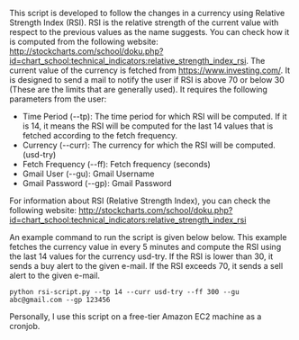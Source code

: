 This script is developed to follow the changes in a currency using Relative Strength Index (RSI). RSI is the relative strength of the current value with respect to the previous values as the name suggests. You can check how it is computed from the following website: http://stockcharts.com/school/doku.php?id=chart_school:technical_indicators:relative_strength_index_rsi. The current value of the currency is fetched from https://www.investing.com/. It is designed to send a mail to notify the user if RSI is above 70 or below 30 (These are the limits that are generally used). It requires the following parameters from the user:
* Time Period (--tp): The time period for which RSI will be computed. If it is 14, it means the RSI will be computed for the last 14 values that is fetched according to the fetch frequency.
* Currency (--curr): The currency for which the RSI will be computed. (usd-try)
* Fetch Frequency (--ff): Fetch frequency (seconds)
* Gmail User (--gu): Gmail Username
* Gmail Password (--gp): Gmail Password

For information about RSI (Relative Strength Index), you can check the following website: http://stockcharts.com/school/doku.php?id=chart_school:technical_indicators:relative_strength_index_rsi

An example command to run the script is given below below. This example fetches the currency value in every 5 minutes and compute the RSI using the last 14 values for the currency usd-try. If the RSI is lower than 30, it sends a buy alert to the given e-mail. If the RSI exceeds 70, it sends a sell alert to the given e-mail.
```
python rsi-script.py --tp 14 --curr usd-try --ff 300 --gu abc@gmail.com --gp 123456
```

Personally, I use this script on a free-tier Amazon EC2 machine as a cronjob.
